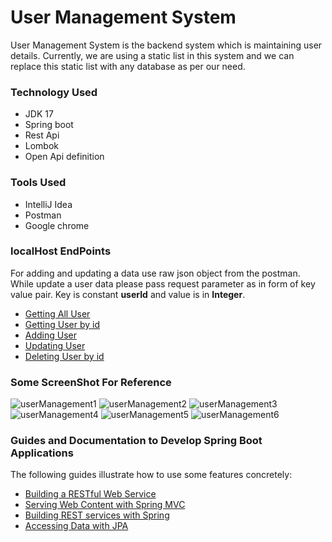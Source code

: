 # User Management System
User Management System is the backend system which is maintaining user details.
Currently, we are using a static list in this system and we can replace this static list
with any database as per our need.

### Technology Used
* JDK 17
* Spring boot
* Rest Api
* Lombok
* Open Api definition

### Tools Used
* IntelliJ Idea
* Postman
* Google chrome

### localHost EndPoints
For adding and updating a data use raw json object from the postman.
While update a user data please pass request parameter as in form of key value pair.
Key is constant **userId** and value is in **Integer**.

* [Getting All User](http://localhost:8080/api/v1/user/getUsers)
* [Getting User by id](http://localhost:8080/api/v1/user/getUser/1)
* [Adding User](http://localhost:8080/api/v1/user/addUser)
* [Updating User](http://localhost:8080/api/v1/user/updateUser)
* [Deleting User by id](http://localhost:8080/api/v1/user/deleteUser)

### Some ScreenShot For Reference
![userManagement1](https://user-images.githubusercontent.com/53900505/218702269-2299831c-5cac-4b5d-8374-2a19850de228.png)
![userManagement2](https://user-images.githubusercontent.com/53900505/218703338-cc9630b2-b53b-49a7-9df7-49723ce4a4b8.png)
![userManagement3](https://user-images.githubusercontent.com/53900505/218703346-fae3bd6d-5fb4-4fde-9e69-4c51dd03e275.png)
![userManagement4](https://user-images.githubusercontent.com/53900505/218703350-0fabf20a-db08-40ae-b648-dcb91b398bdf.png)
![userManagement5](https://user-images.githubusercontent.com/53900505/218703359-55d02abe-43f0-4788-a47e-8a48cca4f27c.png)
![userManagement6](https://user-images.githubusercontent.com/53900505/218703367-77556054-970a-4065-a838-d649473ffe8f.png)


### Guides and Documentation to Develop Spring Boot Applications
The following guides illustrate how to use some features concretely:

* [Building a RESTful Web Service](https://spring.io/guides/gs/rest-service/)
* [Serving Web Content with Spring MVC](https://spring.io/guides/gs/serving-web-content/)
* [Building REST services with Spring](https://spring.io/guides/tutorials/rest/)
* [Accessing Data with JPA](https://spring.io/guides/gs/accessing-data-jpa/)

